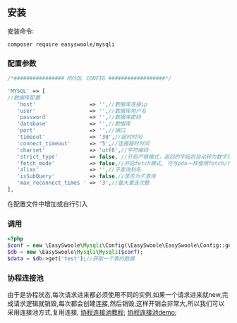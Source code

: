 ## 安装  
安装命令:
```
composer require easyswoole/mysqli
```

### 配置参数

```php
/*################ MYSQL CONFIG ##################*/

'MYSQL' => [
//数据库配置
   'host'                 => '',//数据库连接ip
   'user'                 => '',//数据库用户名
   'password'             => '',//数据库密码
   'database'             => '',//数据库
   'port'                 => '',//端口
   'timeout'              => '30',//超时时间
   'connect_timeout'      => '5',//连接超时时间
   'charset'              => 'utf8',//字符编码
   'strict_type'          => false, //开启严格模式，返回的字段将自动转为数字类型
   'fetch_mode'           => false,//开启fetch模式, 可与pdo一样使用fetch/fetchAll逐行或获取全部结果集(4.0版本以上)
   'alias'                => '',//子查询别名
   'isSubQuery'           => false,//是否为子查询
   'max_reconnect_times ' => '3',//最大重连次数
],
```
在配置文件中增加或自行引入
### 调用
```php
<?php
$conf = new \EasySwoole\Mysqli\Config(\EasySwoole\EasySwoole\Config::getInstance()->getConf('MYSQL'));
$db = new \EasySwoole\Mysqli\Mysqli($conf);
$data = $db->get('test');//获取一个表的数据
```

### 协程连接池
由于是协程状态,每次请求进来都必须使用不同的实例,如果一个请求进来就new,完成请求逻辑就销毁,每次都会创建连接,然后销毁,这样开销会非常大,所以我们可以采用连接池方式,复用连接,
[协程连接池教程](./../mysqlPool.md);
[协程连接池demo](https://github.com/easy-swoole/demo/tree/3.x-pool);

